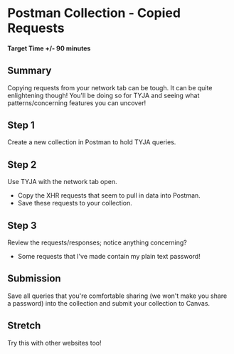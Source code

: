 # Postman Collection - Copied Requests

#### Target Time +/- 90 minutes

## Summary

Copying requests from your network tab can be tough. It can be quite
enlightening though! You'll be doing so for TYJA and seeing what
patterns/concerning features you can uncover!

## Step 1

Create a new collection in Postman to hold TYJA queries.

## Step 2

Use TYJA with the network tab open.

- Copy the XHR requests that seem to pull in data into Postman.
- Save these requests to your collection.

## Step 3

Review the requests/responses; notice anything concerning?

- Some requests that I've made contain my plain text password!

## Submission

Save all queries that you're comfortable sharing (we won't make you share a
password) into the collection and submit your collection to Canvas.

## Stretch

Try this with other websites too!
